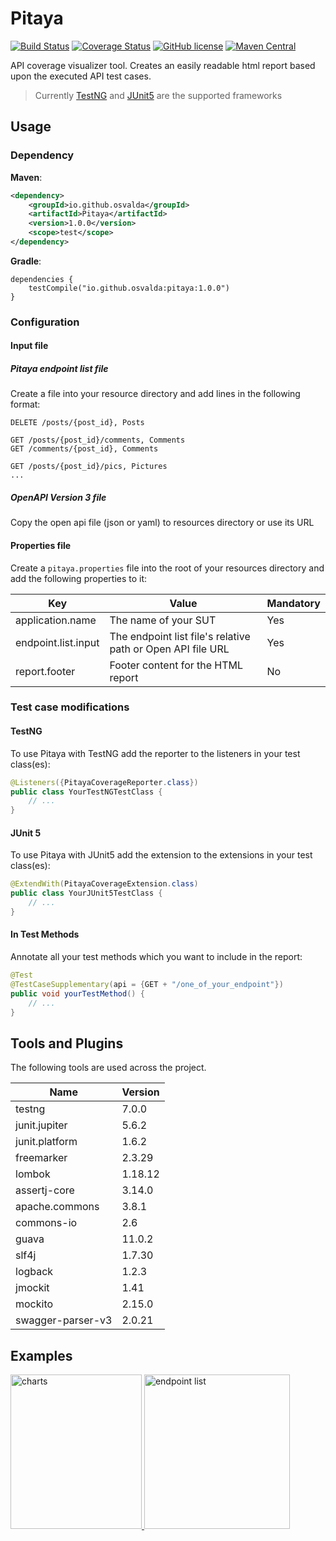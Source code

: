 # Pitaya

[![Build Status](https://travis-ci.org/osvalda/Pitaya.svg?branch=master)](https://travis-ci.org/osvalda/Pitaya)
[![Coverage Status](https://coveralls.io/repos/github/osvalda/Pitaya/badge.svg?branch=master)](https://coveralls.io/github/osvalda/Pitaya?branch=PAC-002)
[![GitHub license](https://img.shields.io/github/license/spotify/scio.svg)](./LICENSE)
[![Maven Central](https://img.shields.io/maven-central/v/io.github.osvalda/Pitaya.svg?label=Maven%20Central)](https://search.maven.org/search?q=g:%22io.github.osvalda%22%20AND%20a:%22Pitaya%22)

API coverage visualizer tool. Creates an easily readable html report based upon the executed API test cases.

> Currently [TestNG] and [JUnit5] are the supported frameworks

## Usage
### Dependency

**Maven**:
```xml
<dependency>
    <groupId>io.github.osvalda</groupId>
    <artifactId>Pitaya</artifactId>
    <version>1.0.0</version>
    <scope>test</scope>
</dependency>
```

**Gradle**:

```
dependencies {
    testCompile("io.github.osvalda:pitaya:1.0.0")
}
```

### Configuration

#### Input file

##### Pitaya endpoint list file
Create a file into your resource directory and add lines in the following format:

```
DELETE /posts/{post_id}, Posts

GET /posts/{post_id}/comments, Comments
GET /comments/{post_id}, Comments

GET /posts/{post_id}/pics, Pictures
...
```

##### OpenAPI Version 3 file
Copy the open api file (json or yaml) to resources directory or use its URL

#### Properties file

Create a `pitaya.properties` file into the root of your resources directory and
add the following properties to it:

| Key | Value | Mandatory |
| ------ | ------ | ------ |
| application.name | The name of your SUT | Yes | 
| endpoint.list.input | The endpoint list file's relative path or Open API file URL| Yes |
| report.footer | Footer content for the HTML report | No |

### Test case modifications

#### TestNG

To use Pitaya with TestNG add the reporter to the listeners in your test class(es):
```java
@Listeners({PitayaCoverageReporter.class})
public class YourTestNGTestClass {
    // ...
}
```

#### JUnit 5

To use Pitaya with JUnit5  add the extension to the extensions in your test class(es):
```java
@ExtendWith(PitayaCoverageExtension.class)
public class YourJUnit5TestClass {
    // ...
}
```

#### In Test Methods

Annotate all your test methods which you want to include in the report:
```java
@Test
@TestCaseSupplementary(api = {GET + "/one_of_your_endpoint"})
public void yourTestMethod() {
    // ...
}
```

## Tools and Plugins
The following tools are used across the project.

| Name | Version |
| ------ | ------ |
| testng | 7.0.0 |
| junit.jupiter | 5.6.2 |
| junit.platform | 1.6.2 |
| freemarker | 2.3.29 |
| lombok |1.18.12|
| assertj-core | 3.14.0 |
| apache.commons | 3.8.1 |
| commons-io | 2.6 |
| guava | 11.0.2 |
| slf4j | 1.7.30 |
| logback | 1.2.3 |
| jmockit | 1.41 |
| mockito | 2.15.0 |
| swagger-parser-v3 | 2.0.21 |

## Examples

<a href="https://i.ibb.co/PT6CKMd/pitaya-main.jpg" target="_blank">
    <img width="210" height="247" alt="charts" src="https://i.ibb.co/PT6CKMd/pitaya-main.jpg">
</a>
<a href="https://i.ibb.co/FbPZwvR/pitaya-list.jpg" target="_blank">
    <img width="233" height="247" alt="endpoint list" src="https://i.ibb.co/FbPZwvR/pitaya-list.jpg">
</a>


[TestNG]: <https://testng.org/doc/>
[JUnit5]: <https://junit.org/junit5/>